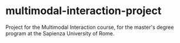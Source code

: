 # multimodal-interaction-project
Project for the Multimodal Interaction course, for the master's degree program at the Sapienza University of Rome.
